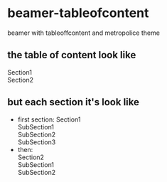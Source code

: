 # beamer-tableofcontent
beamer with tableoffcontent and metropolice theme
## the table of content look like
Section1  
Section2

## but each section it's look like
* first section:
Section1  
  SubSection1  
  SubSection2  
  SubSection3  
* then:  
Section2  
  SubSection1  
  SubSection2  
 
